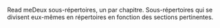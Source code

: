 Read meDeux sous-répertoires, un par chapitre. Sous-répertoires qui se divisent eux-mêmes en répertoires en fonction des sections pertinentes.
